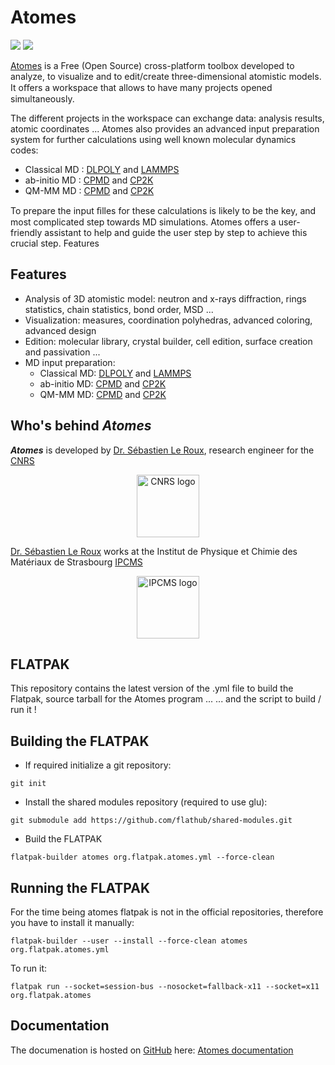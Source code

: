 # Atomes

![](https://github.com/Slookeur/Atomes.io/workflows/ns/badge.svg)
![](https://www.codefactor.io/repository/github/Slookeur/Atomes/badge)

[Atomes][atomes] is a Free (Open Source) cross-platform toolbox developed to analyze, to visualize and to edit/create three-dimensional atomistic models.
It oﬀers a workspace that allows to have many projects opened simultaneously.

The different projects in the workspace can exchange data: analysis results, atomic coordinates ...
Atomes also provides an advanced input preparation system for further calculations using well known molecular dynamics codes:

- Classical MD : [DLPOLY][dlpoly] and [LAMMPS][lammps]
- ab-initio MD : [CPMD][cpmd] and [CP2K][cp2k]
- QM-MM MD : [CPMD][cpmd] and [CP2K][cp2k]

To prepare the input ﬁlles for these calculations is likely to be the key, and most complicated step towards MD simulations. Atomes offers a user-friendly assistant to help and guide the user step by step to achieve this crucial step.
Features


## Features

  - Analysis of 3D atomistic model: neutron and x-rays diffraction, rings statistics, chain statistics, bond order, MSD ...
  - Visualization: measures, coordination polyhedras, advanced coloring, advanced design
  - Edition: molecular library, crystal builder, cell edition, surface creation and passivation ...
  - MD input preparation: 
	- Classical MD: [DLPOLY][dlpoly] and [LAMMPS][lammps]
	- ab-initio MD: [CPMD][cpmd] and [CP2K][cp2k]
	- QM-MM MD: [CPMD][cpmd] and [CP2K][cp2k]

## Who's behind ***Atomes***


***Atomes*** is developed by [Dr. Sébastien Le Roux][slr], research engineer for the [CNRS][cnrs]

<p align="center">
  <a href="https://www.cnrs.fr/"><img width="100" src="https://www.cnrs.fr/themes/custom/cnrs/logo.svg" alt="CNRS logo" align="center"></a>
</p>

[Dr. Sébastien Le Roux][slr] works at the Institut de Physique et Chimie des Matériaux de Strasbourg [IPCMS][ipcms]

<p align="center">
  <a href="https://www.ipcms.fr/"><img width="100" src="https://www.ipcms.fr/wp-content/uploads/2020/09/cropped-dessin_logo_IPCMS_couleur_vectoriel_r%C3%A9%C3%A9quilibr%C3%A9-2.png" alt="IPCMS logo" align="center"></a>
</p>

## FLATPAK

This repository contains the latest version of the .yml file to build the Flatpak, source tarball for the Atomes program ...
... and the script to build / run it !

## Building the FLATPAK

- If required initialize a git repository:

```
git init
```

- Install the shared modules repository (required to use glu):

```
git submodule add https://github.com/flathub/shared-modules.git
``` 

- Build the FLATPAK

```
flatpak-builder atomes org.flatpak.atomes.yml --force-clean
```

## Running the FLATPAK

For the time being atomes flatpak is not in the official repositories, therefore you have to install it manually: 

```
flatpak-builder --user --install --force-clean atomes org.flatpak.atomes.yml
```

To run it:

```
flatpak run --socket=session-bus --nosocket=fallback-x11 --socket=x11 org.flatpak.atomes
```

## Documentation

The documenation is hosted on [GitHub][github] here: [Atomes documentation][atomes-doc]

[slr]:https://www.ipcms.fr/sebastien-le-roux/
[cnrs]:https://www.cnrs.fr/
[ipcms]:https://www.ipcms.fr/
[github]:https://github.com/
[jekyll]:https://jekyllrb.com/
[atomes]:https://atomes.ipcms.fr/
[atomes-rpm-build]:https://slookeur.github.io/Atomes-rpm-build/
[atomes-doc]:https://slookeur.github.io/Atomes-doc/
[atomes-tuto]:https://slookeur.github.io/Atomes-tuto/
[dlpoly]:https://www.scd.stfc.ac.uk/Pages/DL_POLY.aspx
[lammps]:https://lammps.sandia.gov/
[cpmd]:http://www.cpmd.org
[cp2k]:http://cp2k.berlios.de
